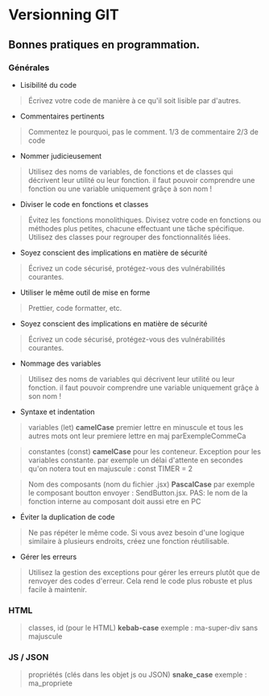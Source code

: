 [//]: <> (https://stackedit.io/app#)
# Versionning GIT


## Bonnes pratiques en programmation.

### Générales
- Lisibilité du code
> Écrivez votre code de manière à ce qu'il soit lisible par d'autres.
- Commentaires pertinents
> Commentez le pourquoi, pas le comment. 1/3 de commentaire 2/3 de code
- Nommer judicieusement
> Utilisez des noms de variables, de fonctions et de classes qui décrivent leur utilité ou leur fonction. il faut pouvoir comprendre une fonction ou une variable uniquement grâçe à son nom !
- Diviser le code en fonctions et classes 
>Évitez les fonctions monolithiques. Divisez votre code en fonctions ou méthodes plus petites, chacune effectuant une tâche spécifique. Utilisez des classes pour regrouper des fonctionnalités liées.
- Soyez conscient des implications en matière de sécurité 
> Écrivez un code sécurisé, protégez-vous des vulnérabilités courantes.
- Utiliser le même outil de mise en forme
> Prettier, code formatter, etc.
- Soyez conscient des implications en matière de sécurité
> Écrivez un code sécurisé, protégez-vous des vulnérabilités courantes.
- Nommage des variables
> Utilisez des noms de variables qui décrivent leur utilité ou leur fonction. il faut pouvoir comprendre une variable uniquement grâçe à son nom !
- Syntaxe et indentation
>variables (let)	**camelCase** 	premier lettre en minuscule et tous les autres mots ont leur premiere lettre en maj parExempleCommeCa

>constantes (const)	**camelCase** 	pour les conteneur. Exception pour les variables constante. par exemple un délai d'attente en secondes qu'on notera tout en majuscule : const TIMER = 2

>Nom des composants (nom du fichier .jsx)	**PascalCase**	par exemple le composant boutton envoyer : SendButton.jsx.     PAS: le nom de la fonction interne au composant doit aussi etre en PC
- Éviter la duplication de code
> Ne pas répéter le même code. Si vous avez besoin d'une logique similaire à plusieurs endroits, créez une fonction réutilisable.
- Gérer les erreurs
> Utilisez la gestion des exceptions pour gérer les erreurs plutôt que de renvoyer des codes d'erreur. Cela rend le code plus robuste et plus facile à maintenir.

### HTML

>classes, id (pour le HTML)    **kebab-case**    exemple : ma-super-div sans majuscule

### JS / JSON

>propriétés (clés dans les objet js ou JSON)    **snake_case**    exemple : ma_propriete




